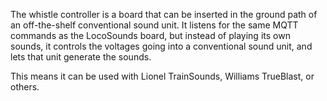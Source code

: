 The whistle controller is a board that can be inserted in the ground path of an off-the-shelf conventional sound unit.  It listens for the same MQTT commands as the LocoSounds board, but instead of playing its own sounds, it controls the voltages going into a conventional sound unit, and lets that unit generate the sounds.

This means it can be used with Lionel TrainSounds, Williams TrueBlast, or others.